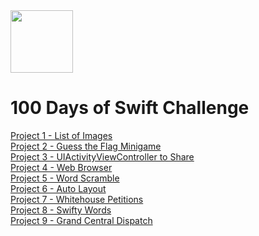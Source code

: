 <img src="https://cdn4.iconfinder.com/data/icons/logos-3/504/Swift-2-512.png" data-canonical-src="https://cdn4.iconfinder.com/data/icons/logos-3/504/Swift-2-512.png" width="100" height="100" />

# 100 Days of Swift Challenge

[Project 1 - List of Images](https://github.com/jvctoor/100-days-of-swift/tree/main/Project01) <br>
[Project 2 - Guess the Flag Minigame](https://github.com/jvctoor/100-days-of-swift/tree/main/Project02) <br>
[Project 3 - UIActivityViewController to Share](https://github.com/jvctoor/100-days-of-swift/tree/main/Project03) <br>
[Project 4 - Web Browser](https://github.com/jvctoor/100-days-of-swift/tree/main/Project04) <br>
[Project 5 - Word Scramble](https://github.com/jvctoor/100-days-of-swift/tree/main/Project05) <br>
[Project 6 - Auto Layout](https://github.com/jvctoor/100-days-of-swift/tree/main/Project06) <br>
[Project 7 - Whitehouse Petitions](https://github.com/jvctoor/100-days-of-swift/tree/main/Project07) <br>
[Project 8 - Swifty Words](https://github.com/jvctoor/100-days-of-swift/tree/main/Project08) <br>
[Project 9 - Grand Central Dispatch](https://github.com/jvctoor/100-days-of-swift/tree/main/Project09) <br>
